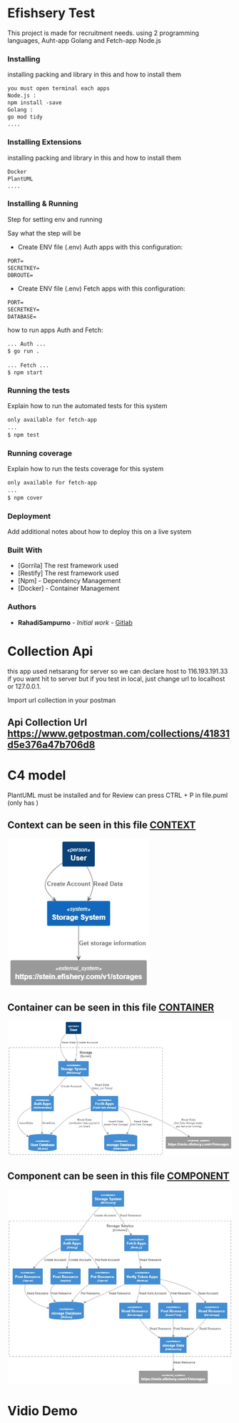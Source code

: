 # Efishsery Test

This project is made for recruitment needs.
using 2 programming languages, Auht-app Golang and Fetch-app Node.js

### Installing

installing packing and library in this and how to install them

```
you must open terminal each apps
Node.js :
npm install -save
Golang : 
go mod tidy
....
```

### Installing Extensions

installing packing and library in this and how to install them

```
Docker
PlantUML
....
```

### Installing & Running
Step for setting env and running 

Say what the step will be
- Create ENV file (.env) Auth apps with this configuration:
```
PORT=
SECRETKEY=
DBROUTE=
```
- Create ENV file (.env) Fetch apps with this configuration:
```
PORT=
SECRETKEY=
DATABASE=
```
how to run apps Auth and Fetch:
```
... Auth ...
$ go run .

... Fetch ...
$ npm start
```

### Running the tests

Explain how to run the automated tests for this system
```sh
only available for fetch-app
...
$ npm test
```

### Running coverage 

Explain how to run the tests coverage for this system
```sh
only available for fetch-app
...
$ npm cover
```

### Deployment

Add additional notes about how to deploy this on a live system

### Built With

* [Gorrila] The rest framework used
* [Restify] The rest framework used
* [Npm] - Dependency Management
* [Docker] - Container Management

### Authors

* **RahadiSampurno** - *Initial work* - [Gitlab](https://github.com/rahadisampurno)

#
# Collection Api 

this app used netsarang for server so we can declare host to 116.193.191.33 if you want hit to server but if you test in local, just change url to localhost or 127.0.0.1.

Import url collection in your postman

## Api Collection Url https://www.getpostman.com/collections/41831d5e376a47b706d8

#
# C4 model 
PlantUML must be installed and for Review can press CTRL + P in file.puml (only has )

## Context can be seen in this file  [CONTEXT](context.puml)
![alt text](./images/Context.jpeg)
## Container can be seen in this file  [CONTAINER](container.puml)
![alt text](./images/Container.jpeg)
## Component can be seen in this file  [COMPONENT](component.puml)
![alt text](./images/Component.jpeg)

#
# Vidio Demo
